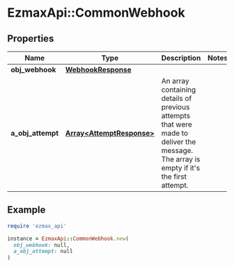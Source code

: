 # EzmaxApi::CommonWebhook

## Properties

| Name | Type | Description | Notes |
| ---- | ---- | ----------- | ----- |
| **obj_webhook** | [**WebhookResponse**](WebhookResponse.md) |  |  |
| **a_obj_attempt** | [**Array&lt;AttemptResponse&gt;**](AttemptResponse.md) | An array containing details of previous attempts that were made to deliver the message. The array is empty if it&#39;s the first attempt. |  |

## Example

```ruby
require 'ezmax_api'

instance = EzmaxApi::CommonWebhook.new(
  obj_webhook: null,
  a_obj_attempt: null
)
```

